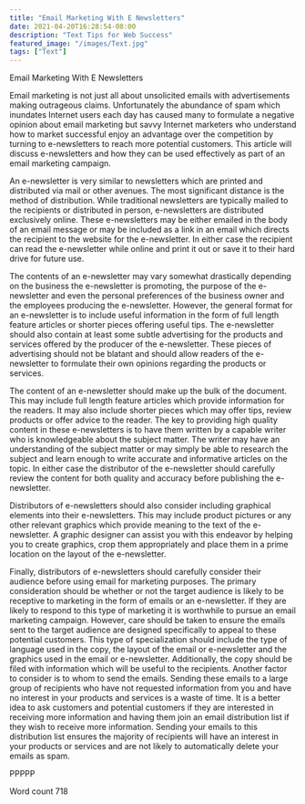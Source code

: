 ```yaml
---
title: "Email Marketing With E Newsletters"
date: 2021-04-20T16:28:54-08:00
description: "Text Tips for Web Success"
featured_image: "/images/Text.jpg"
tags: ["Text"]
---
```


Email Marketing With E Newsletters

Email marketing is not just all about unsolicited emails with advertisements making outrageous claims. Unfortunately the abundance of spam which inundates Internet users each day has caused many to formulate a negative opinion about email marketing but savvy Internet marketers who understand how to market successful enjoy an advantage over the competition by turning to e-newsletters to reach more potential customers. This article will discuss e-newsletters and how they can be used effectively as part of an email marketing campaign. 

An e-newsletter is very similar to newsletters which are printed and distributed via mail or other avenues. The most significant distance is the method of distribution. While traditional newsletters are typically mailed to the recipients or distributed in person, e-newsletters are distributed exclusively online. These e-newsletters may be either emailed in the body of an email message or may be included as a link in an email which directs the recipient to the website for the e-newsletter. In either case the recipient can read the e-newsletter while online and print it out or save it to their hard drive for future use. 

The contents of an e-newsletter may vary somewhat drastically depending on the business the e-newsletter is promoting, the purpose of the e-newsletter and even the personal preferences of the business owner and the employees producing the e-newsletter. However, the general format for an e-newsletter is to include useful information in the form of full length feature articles or shorter pieces offering useful tips. The e-newsletter should also contain at least some subtle advertising for the products and services offered by the producer of the e-newsletter. These pieces of advertising should not be blatant and should allow readers of the e-newsletter to formulate their own opinions regarding the products or services.

The content of an e-newsletter should make up the bulk of the document. This may include full length feature articles which provide information for the readers. It may also include shorter pieces which may offer tips, review products or offer advice to the reader. The key to providing high quality content in these e-newsletters is to have them written by a capable writer who is knowledgeable about the subject matter. The writer may have an understanding of the subject matter or may simply be able to research the subject and learn enough to write accurate and informative articles on the topic. In either case the distributor of the e-newsletter should carefully review the content for both quality and accuracy before publishing the e-newsletter.

Distributors of e-newsletters should also consider including graphical elements into their e-newsletters. This may include product pictures or any other relevant graphics which provide meaning to the text of the e-newsletter. A graphic designer can assist you with this endeavor by helping you to create graphics, crop them appropriately and place them in a prime location on the layout of the e-newsletter.

Finally, distributors of e-newsletters should carefully consider their audience before using email for marketing purposes. The primary consideration should be whether or not the target audience is likely to be receptive to marketing in the form of emails or an e-newsletter. If they are likely to respond to this type of marketing it is worthwhile to pursue an email marketing campaign. However, care should be taken to ensure the emails sent to the target audience are designed specifically to appeal to these potential customers. This type of specialization should include the type of language used in the copy, the layout of the email or e-newsletter and the graphics used in the email or e-newsletter. Additionally, the copy should be filed with information which will be useful to the recipients. Another factor to consider is to whom to send the emails. Sending these emails to a large group of recipients who have not requested information from you and have no interest in your products and services is a waste of time. It is a better idea to ask customers and potential customers if they are interested in receiving more information and having them join an email distribution list if they wish to receive more information. Sending your emails to this distribution list ensures the majority of recipients will have an interest in your products or services and are not likely to automatically delete your emails as spam. 

PPPPP

Word count 718 



